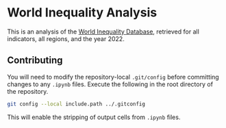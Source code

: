 # World Inequality Analysis

This is an analysis of the [World Inequality Database](https://wid.world), retrieved for all indicators, all regions, and the year 2022.

## Contributing

You will need to modify the repository-local `.git/config` before committing changes to any `.ipynb` files. Execute the following in the root directory of the repository.

```sh
git config --local include.path ../.gitconfig
```

This will enable the stripping of output cells from `.ipynb` files.